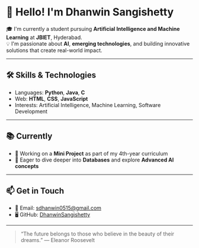 # 👋 Hello! I'm Dhanwin Sangishetty

🎓 I'm currently a student pursuing **Artificial Intelligence and Machine Learning** at **JBIET**, Hyderabad.  
💡 I'm passionate about **AI**, **emerging technologies**, and building innovative solutions that create real-world impact.

---

## 🛠️ Skills & Technologies

- Languages: **Python**, **Java**, **C**
- Web: **HTML**, **CSS**, **JavaScript**
- Interests: Artificial Intelligence, Machine Learning, Software Development

---

## 📚 Currently

- 📌 Working on a **Mini Project** as part of my 4th-year curriculum
- 🚀 Eager to dive deeper into **Databases** and explore **Advanced AI concepts**

---

## 📫 Get in Touch

- 📧 Email: [sdhanwin0515@gmail.com](mailto:sdhanwin0515@gmail.com)
- 🖥️ GitHub: [DhanwinSangishetty](https://github.com/DhanwinSangishetty)

---

> “The future belongs to those who believe in the beauty of their dreams.” — Eleanor Roosevelt



<!--
**DhanwinSangishetty/DhanwinSangishetty** is a ✨ _special_ ✨ repository because its `README.md` (this file) appears on your GitHub profile.

Here are some ideas to get you started:

- 🔭 I’m currently working on ...
- 🌱 I’m currently learning ...
- 👯 I’m looking to collaborate on ...
- 🤔 I’m looking for help with ...
- 💬 Ask me about ...
- 📫 How to reach me: ...
- 😄 Pronouns: ...
- ⚡ Fun fact: ...
-->
